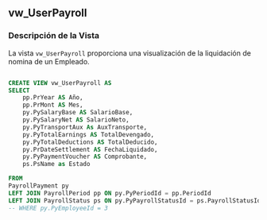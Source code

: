 ## vw_UserPayroll

### Descripción de la Vista

La vista `vw_UserPayroll` proporciona una visualización de la liquidación de nomina de un Empleado.


```sql

CREATE VIEW vw_UserPayroll AS
SELECT 
	pp.PrYear AS Año,
	pp.PrMont AS Mes,
	py.PySalaryBase AS SalarioBase,
	py.PySalaryNet AS SalarioNeto,
	py.PyTransportAux As AuxTransporte,
	py.PyTotalEarnings AS TotalDevengado,
	py.PyTotalDeductions AS TotalDeducido,
	py.PrDateSettlement AS FechaLiquidado,
	py.PyPaymentVoucher AS Comprobante,
	ps.PsName as Estado

FROM
PayrollPayment py
LEFT JOIN PayrollPeriod pp ON py.PyPeriodId = pp.PeriodId
LEFT JOIN PayrollStatus ps ON py.PyPayrollStatusId = ps.PayrollStatusId
-- WHERE py.PyEmployeeId = 3

```